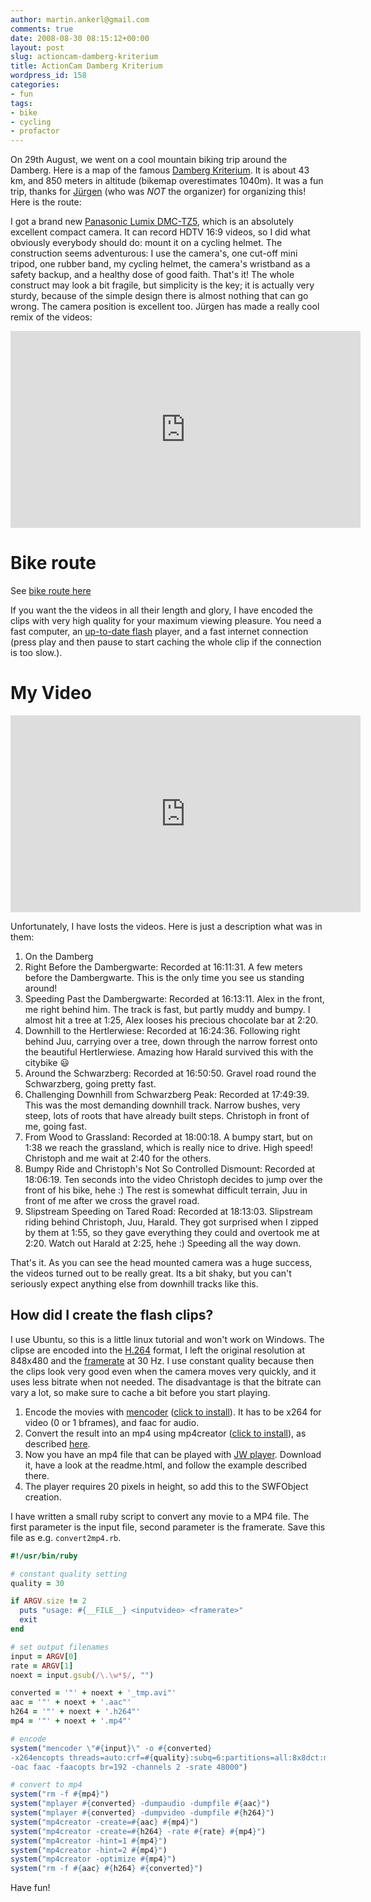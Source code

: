 ```yaml
---
author: martin.ankerl@gmail.com
comments: true
date: 2008-08-30 08:15:12+00:00
layout: post
slug: actioncam-damberg-kriterium
title: ActionCam Damberg Kriterium
wordpress_id: 158
categories:
- fun
tags:
- bike
- cycling
- profactor
---
```


On 29th August, we went on a cool mountain biking trip around the Damberg. Here is a map of the famous  [Damberg Kriterium](http://www.bikemap.net/route/58073). It is about 43 km, and 850 meters in altitude (bikemap overestimates 1040m). It was a fun trip, thanks for [Jürgen](https://www.youtube.com/user/iron717) (who was _NOT_ the organizer) for organizing this! Here is the route:

I got a brand new [Panasonic Lumix DMC-TZ5](http://www.dpreview.com/reviews/panasonictz5/), which is an absolutely excellent compact camera. It can record HDTV 16:9 videos, so I did what obviously everybody should do: mount it on a cycling helmet. The construction seems adventurous: I use the camera's, one cut-off mini tripod, one rubber band, my cycling helmet,  the camera's wristband as a safety backup, and a healthy dose of good faith. That's it! The whole construct may look a bit fragile, but simplicity is the key; it is actually very sturdy, because of the simple design there is almost nothing that can go wrong. The camera position is excellent too. Jürgen has made a really cool remix of the videos:


<iframe width="560" height="315" src="https://www.youtube.com/embed/sMcIjkenMzs" frameborder="0" allowfullscreen></iframe>

# Bike route  
See [bike route here](http://www.bikemap.net/route/58073)

If you want the the videos in all their length and glory, I have encoded the clips with very high quality for your maximum viewing pleasure. You need a fast computer, an [up-to-date flash](http://www.adobe.com/products/flashplayer/) player, and a fast internet connection (press play and then pause to start caching the whole clip if the connection is too slow.).


# My Video

<iframe width="560" height="315" src="https://www.youtube.com/embed/zCM1tQsw4WE" frameborder="0" allowfullscreen></iframe>

Unfortunately, I have losts the videos. Here is just a description what was in them:

1. On the Damberg
1. Right Before the Dambergwarte: Recorded at 16:11:31. A few meters before the Dambergwarte. This is the only time you see us standing around!
1. Speeding Past the Dambergwarte: Recorded at 16:13:11. Alex in the front, me right behind him. The track is fast, but partly muddy and bumpy. I almost hit a tree at 1:25, Alex looses his precious chocolate bar at 2:20.
1. Downhill to the Hertlerwiese: Recorded at 16:24:36. Following right behind Juu, carrying over a tree, down through the narrow forrest onto the beautiful Hertlerwiese. Amazing how Harald survived this with the citybike :smiley:
1. Around the Schwarzberg: Recorded at 16:50:50. Gravel road round the Schwarzberg, going pretty fast.
1. Challenging Downhill from Schwarzberg Peak: Recorded at 17:49:39. This was the most demanding downhill track. Narrow bushes, very steep, lots of roots that have already built steps. Christoph in front of me, going fast.
1. From Wood to Grassland: Recorded at 18:00:18. A bumpy start, but on 1:38 we reach the grassland, which is really nice to drive. High speed! Christoph and me wait at 2:40 for the others.
1. Bumpy Ride and Christoph's Not So Controlled Dismount: Recorded at 18:06:19. Ten seconds into the video Christoph decides to jump over the front of his bike, hehe :) The rest is somewhat difficult terrain, Juu in front of me after we cross the gravel road.
1. Slipstream Speeding on Tared Road: Recorded at 18:13:03. Slipstream riding behind Christoph, Juu, Harald. They got surprised when I zipped by them at 1:55, so they gave everything they could and overtook me at 2:20. Watch out Harald at 2:25, hehe :) Speeding all the way down.


That's it. As you can see the head mounted camera was a huge success, the videos turned out to be really great. Its a bit shaky, but you can't seriously expect anything else from downhill tracks like this.


## How did I create the flash clips?

I use Ubuntu, so this is a little linux tutorial and won't work on Windows.  The clipse are encoded into the [H.264](http://en.wikipedia.org/wiki/H.264) format, I left the original resolution at 848x480 and the [framerate](http://en.wikipedia.org/wiki/Frame_rate) at 30 Hz. I use constant quality because then the clips look very good even when the camera moves very quickly, and it uses less bitrate when not needed. The disadvantage is that the bitrate can vary a lot, so make sure to cache a bit before you start playing.

1. Encode the movies with [mencoder](http://www.mplayerhq.hu/design7/news.html) ([click to install](apt:mencoder)). It has to be x264 for video (0 or 1 bframes), and faac for audio.
1. Convert the result into an mp4 using mp4creator ([click to install](apt:mpeg4ip-server)), as described [here](http://www.mplayerhq.hu/DOCS/HTML/en/menc-feat-quicktime-7.html).
1. Now you have an mp4 file that can be played with [JW player](http://www.jeroenwijering.com/). Download it, have a look at the readme.html, and follow the example described there.
1. The player requires 20 pixels in height, so add this to the SWFObject creation.

I have written a small ruby script to convert any movie to a MP4 file. The first parameter is the input file, second parameter is the framerate. Save this file as e.g. `convert2mp4.rb`.

```ruby 
#!/usr/bin/ruby

# constant quality setting
quality = 30

if ARGV.size != 2
  puts "usage: #{__FILE__} <inputvideo> <framerate>"
  exit
end

# set output filenames
input = ARGV[0]
rate = ARGV[1]
noext = input.gsub(/\.\w*$/, "")

converted = '"' + noext + '_tmp.avi"'
aac = '"' + noext + '.aac"'
h264 = '"' + noext + '.h264"'
mp4 = '"' + noext + '.mp4"'

# encode
system("mencoder \"#{input}\" -o #{converted}
-x264encopts threads=auto:crf=#{quality}:subq=6:partitions=all:8x8dct:me=umh:frameref=5:bframes=1:b_pyramid:weight_b
-oac faac -faacopts br=192 -channels 2 -srate 48000")

# convert to mp4
system("rm -f #{mp4}")
system("mplayer #{converted} -dumpaudio -dumpfile #{aac}")
system("mplayer #{converted} -dumpvideo -dumpfile #{h264}")
system("mp4creator -create=#{aac} #{mp4}")
system("mp4creator -create=#{h264} -rate #{rate} #{mp4}")
system("mp4creator -hint=1 #{mp4}")
system("mp4creator -hint=2 #{mp4}")
system("mp4creator -optimize #{mp4}")
system("rm -f #{aac} #{h264} #{converted}")
```

Have fun!